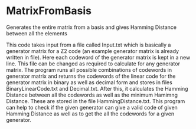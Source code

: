 MatrixFromBasis
===============

Generates the entire matrix from a basis and gives Hamming Distance between all the elements

This code takes input from a file called Input.txt which is basically a generator matrix for a Z2 code (an example generator matrix is already written in file).
Here each codeword of the generator matrix is kept in a new line. This file can be changed as required to calculate for any generator matrix.
The program runs all possible combinations of codewords in generator matrix and returns the codewords of the linear code for the generator matrix in binary as well as decimal form and stores in files BinaryLinearCode.txt and Decimal.txt.
After this, it calculates the Hamming Distance between all the codewords as well as the minimum Hamimng Distance. These are stored in the file HammingDistance.txt.
This program can help to check if the given generator can give a valid code of given Hamming Distance as well as to get the all the codewords for a given generator.

